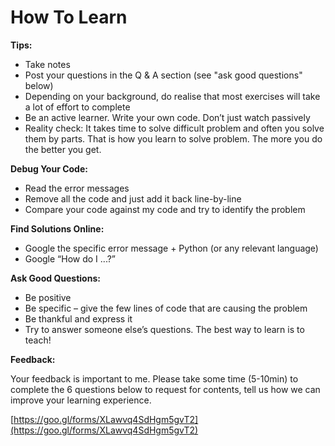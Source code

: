 # How To Learn

**Tips:**

* Take notes
* Post your questions in the Q & A section \(see "ask good questions" below\)
* Depending on your background, do realise that most exercises will take a lot of effort to complete
* Be an active learner. Write your own code. Don’t just watch passively
* Reality check: It takes time to solve difficult problem and often you solve them by parts. That is how you learn to solve problem. The more you do the better you get.

**Debug Your Code:**

* Read the error messages
* Remove all the code and just add it back line-by-line
* Compare your code against my code and try to identify the problem

**Find Solutions Online:**

* Google the specific error message + Python \(or any relevant language\)
* Google “How do I ...?”

**Ask Good Questions:**

* Be positive
* Be specific – give the few lines of code that are causing the problem
* Be thankful and express it
* Try to answer someone else’s questions. The best way to learn is to teach!

**Feedback:**

Your feedback is important to me. Please take some time \(5-10min\) to complete the 6 questions below to request for contents, tell us how we can improve your learning experience.

[https://goo.gl/forms/XLawvq4SdHgm5gvT2](https://goo.gl/forms/XLawvq4SdHgm5gvT2)

